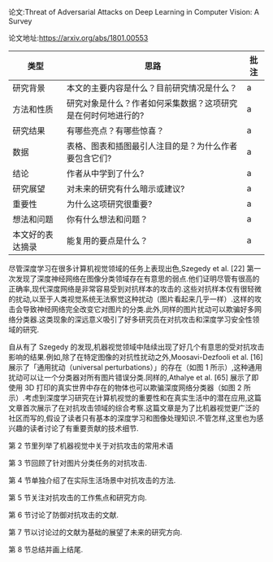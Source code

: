 
论文:Threat of Adversarial Attacks on Deep Learning in Computer Vision: A Survey

论文地址:https://arxiv.org/abs/1801.00553

| 类型 | 思路 | 批注 |
| --- | --- | --- |
| 研究背景 | 本文的主要内容是什么？目前研究情况是什么？| a |
| 方法和性质 | 研究对象是什么？作者如何采集数据？这项研究是在何时何地进行的? | a |
| 研究结果 | 有哪些亮点？有哪些惊喜？| a |
| 数据 | 表格、图表和插图最引人注目的是？为什么作者要包含它们? | a |
| 结论 | 作者从中学到了什么? | a|
| 研究展望 | 对未来的研究有什么暗示或建议? | a |
| 重要性 |为什么这项研究很重要?| a |
| 想法和问题 | 你有什么想法和问题？ | a |
| 本文好的表达摘录 | 能复用的要点是什么？ | a |

尽管深度学习在很多计算机视觉领域的任务上表现出色,Szegedy et al. [22] 第一次发现了深度神经网络在图像分类领域存在有意思的弱点.他们证明尽管有很高的正确率,现代深度网络是非常容易受到对抗样本的攻击的.这些对抗样本仅有很轻微的扰动,以至于人类视觉系统无法察觉这种扰动（图片看起来几乎一样）.这样的攻击会导致神经网络完全改变它对图片的分类.此外,同样的图片扰动可以欺骗好多网络分类器.这类现象的深远意义吸引了好多研究员在对抗攻击和深度学习安全性领域的研究.

自从有了 Szegedy 的发现,机器视觉领域中陆续出现了好几个有意思的受对抗攻击影响的结果.例如,除了在特定图像的对抗性扰动之外,Moosavi-Dezfooli et al. [16] 展示了「通用扰动（universal perturbations）」的存在（如图 1 所示）,这种通用扰动可以让一个分类器对所有图片错误分类.同样的,Athalye et al. [65] 展示了即使用 3D 打印的真实世界中存在的物体也可以欺骗深度网络分类器（如图 2 所示）.考虑到深度学习研究在计算机视觉的重要性和在真实生活中的潜在应用,这篇文章首次展示了在对抗攻击领域的综合考察.这篇文章是为了比机器视觉更广泛的社区而写的,假设了读者只有基本的深度学习和图像处理知识.不管怎样,这里也为感兴趣的读者讨论了有重要贡献的技术细节.

第 2 节里列举了机器视觉中关于对抗攻击的常用术语

第 3 节回顾了针对图片分类任务的对抗攻击.

第 4 节单独介绍了在实际生活场景中对抗攻击的方法.

第 5 节关注对抗攻击的工作焦点和研究方向.

第 6 节讨论了防御对抗攻击的文献.

第 7 节以讨论过的文献为基础的展望了未来的研究方向.

第 8 节总结并画上结尾.